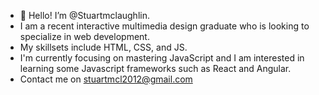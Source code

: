 - 👋 Hello! I’m @Stuartmclaughlin.
- I am a recent interactive multimedia design graduate who is looking to specialize in web development.
- My skillsets include HTML, CSS, and JS.
- I'm currently focusing on mastering JavaScript and I am interested in learning some Javascript frameworks such as React and Angular.
- Contact me on stuartmcl2012@gmail.com

